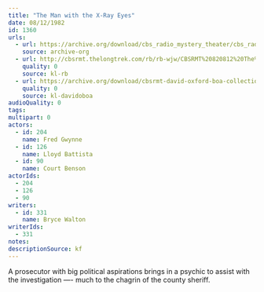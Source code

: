 ```yaml
---
title: "The Man with the X-Ray Eyes"
date: 08/12/1982
id: 1360
urls: 
  - url: https://archive.org/download/cbs_radio_mystery_theater/cbs_radio_mystery_theater-1351-1399.zip/cbs_radio_mystery_theater-1351-1399%2Fcbsrmt_1360_the_man_with_the_xray_eyes.mp3
    source: archive-org
  - url: http://cbsrmt.thelongtrek.com/rb/rb-wjw/CBSRMT%20820812%20The%20Man%20With%20the%20X-Ray%20Eyes_wjw%20levels_eq%20changes_buzz_bad.mp3
    quality: 0
    source: kl-rb
  - url: https://archive.org/download/cbsrmt-david-oxford-boa-collection/CBSRMT-820812-1360-The-Man-with-the-X-Ray-Eyes-(128-48)_WBBM-JE-{BoA}.mp3
    quality: 0
    source: kl-davidoboa
audioQuality: 0
tags: 
multipart: 0
actors:  
  - id: 204
    name: Fred Gwynne  
  - id: 126
    name: Lloyd Battista  
  - id: 90
    name: Court Benson
actorIds:  
  - 204  
  - 126  
  - 90
writers:  
  - id: 331
    name: Bryce Walton
writerIds:  
  - 331
notes: 
descriptionSource: kf
---
```

A prosecutor with big political aspirations brings in a psychic to assist with the investigation —- much to the chagrin of the county sheriff.